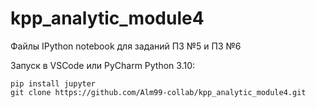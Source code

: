 # kpp_analytic_module4
Файлы IPython notebook для заданий ПЗ №5 и ПЗ №6

Запуск в VSCode или PyCharm Python 3.10:
```
pip install jupyter
git clone https://github.com/Alm99-collab/kpp_analytic_module4.git
```
